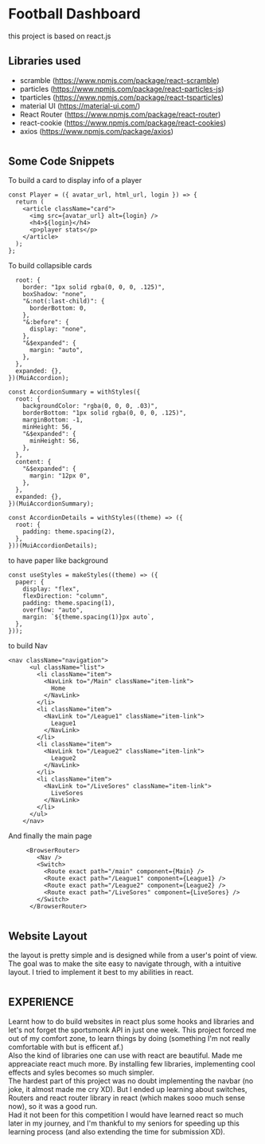# Football Dashboard

this project is based on react.js

## Libraries used

- scramble (https://www.npmjs.com/package/react-scramble)
- particles (https://www.npmjs.com/package/react-particles-js)
- tparticles (https://www.npmjs.com/package/react-tsparticles)
- material UI (https://material-ui.com/)
- React Router (https://www.npmjs.com/package/react-router)
- react-cookie (https://www.npmjs.com/package/react-cookies)
- axios (https://www.npmjs.com/package/axios)

#

## Some Code Snippets

To build a card to display info of a player

```
const Player = ({ avatar_url, html_url, login }) => {
  return (
    <article className="card">
      <img src={avatar_url} alt={login} />
      <h4>${login}</h4>
      <p>player stats</p>
    </article>
  );
};
```

To build collapsible cards

```const Accordion = withStyles({
  root: {
    border: "1px solid rgba(0, 0, 0, .125)",
    boxShadow: "none",
    "&:not(:last-child)": {
      borderBottom: 0,
    },
    "&:before": {
      display: "none",
    },
    "&$expanded": {
      margin: "auto",
    },
  },
  expanded: {},
})(MuiAccordion);

const AccordionSummary = withStyles({
  root: {
    backgroundColor: "rgba(0, 0, 0, .03)",
    borderBottom: "1px solid rgba(0, 0, 0, .125)",
    marginBottom: -1,
    minHeight: 56,
    "&$expanded": {
      minHeight: 56,
    },
  },
  content: {
    "&$expanded": {
      margin: "12px 0",
    },
  },
  expanded: {},
})(MuiAccordionSummary);

const AccordionDetails = withStyles((theme) => ({
  root: {
    padding: theme.spacing(2),
  },
}))(MuiAccordionDetails);
```

to have paper like background

```
const useStyles = makeStyles((theme) => ({
  paper: {
    display: "flex",
    flexDirection: "column",
    padding: theme.spacing(1),
    overflow: "auto",
    margin: `${theme.spacing(1)}px auto`,
  },
}));
```

to build Nav

```
<nav className="navigation">
      <ul className="list">
        <li className="item">
          <NavLink to="/Main" className="item-link">
            Home
          </NavLink>
        </li>
        <li className="item">
          <NavLink to="/League1" className="item-link">
            League1
          </NavLink>
        </li>
        <li className="item">
          <NavLink to="/League2" className="item-link">
            League2
          </NavLink>
        </li>
        <li className="item">
          <NavLink to="/LiveSores" className="item-link">
            LiveSores
          </NavLink>
        </li>
      </ul>
    </nav>
```

   And finally the main page

```
     <BrowserRouter>
        <Nav />
        <Switch>
          <Route exact path="/main" component={Main} />
          <Route exact path="/League1" component={League1} />
          <Route exact path="/League2" component={League2} />
          <Route exact path="/LiveSores" component={LiveSores} />
        </Switch>
      </BrowserRouter>
```  
#

## Website Layout
the layout is pretty simple and is designed while from a user's point of view. The goal was to make the site easy to navigate through, with a intuitive layout. I tried to implement it best to my abilities in react. 
#
## EXPERIENCE
Learnt how to do build websites in react plus some hooks and libraries and let's not forget the sportsmonk API in just one week.
This project forced me out of my comfort zone, to learn things by doing (something I'm not really comfortable with but is efficent af.)  
Also the kind of libraries one can use with react are beautiful. Made me appreaciate react much more. By installing few libraries, implementing cool effects and syles becomes so much simpler.  
The hardest part of this project was no doubt implementing the navbar (no joke, it almost made me cry XD). But I ended up learning about switches, Routers and react router library in react (which makes sooo much sense now), so it was a good run.  
Had it not been for this competition I would have learned react so much later in my journey, and I'm thankful to my seniors for speeding up this learning process (and also extending the time for submission XD).

#
